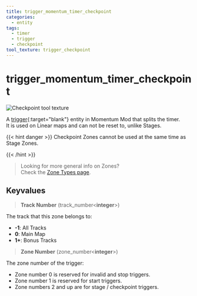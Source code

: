 ```yaml
---
title: trigger_momentum_timer_checkpoint
categories:
  - entity
tags:
  - timer
  - trigger
  - checkpoint
tool_texture: trigger_checkpoint
---
```


# trigger_momentum_timer_checkpoint

![Checkpoint tool texture](/images/trigger_momentum_timer_checkpoint/checkpoint.jpg)

A [trigger](https://developer.valvesoftware.com/wiki/Triggers){:target="blank"} entity in Momentum Mod that splits the timer.  
It is used on Linear maps and can not be reset to, unlike Stages.

{{< hint danger >}}
Checkpoint Zones cannot be used at the same time as Stage Zones.

{{< /hint >}}

> Looking for more general info on Zones?  
> Check the [Zone Types page](/guide/zone-types/).

## Keyvalues

> **Track Number** (track_number&lt;**integer**&gt;)

The track that this zone belongs to:

- **-1**: All Tracks
- **0**: Main Map
- **1+**: Bonus Tracks

> **Zone Number** (zone_number&lt;**integer**&gt;)

The zone number of the trigger:

- Zone number 0 is reserved for invalid and stop triggers.
- Zone number 1 is reserved for start triggers.
- Zone numbers 2 and up are for stage / checkpoint triggers.
